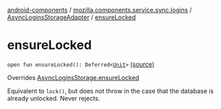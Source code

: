 [android-components](../../index.md) / [mozilla.components.service.sync.logins](../index.md) / [AsyncLoginsStorageAdapter](index.md) / [ensureLocked](./ensure-locked.md)

# ensureLocked

`open fun ensureLocked(): Deferred<`[`Unit`](https://kotlinlang.org/api/latest/jvm/stdlib/kotlin/-unit/index.html)`>` [(source)](https://github.com/mozilla-mobile/android-components/blob/master/components/service/sync-logins/src/main/java/mozilla/components/service/sync/logins/AsyncLoginsStorage.kt#L291)

Overrides [AsyncLoginsStorage.ensureLocked](../-async-logins-storage/ensure-locked.md)

Equivalent to `lock()`, but does not throw in the case that
the database is already unlocked. Never rejects.

